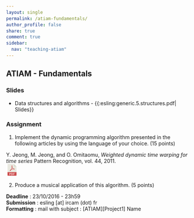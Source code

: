 ```yaml
---
layout: single
permalink: /atiam-fundamentals/
author_profile: false
share: true
comment: true
sidebar:
  nav: "teaching-atiam"
---
```


## ATIAM - Fundamentals

### Slides
  * Data structures and algorithms - {{:esling:generic.5.structures.pdf| Slides}}

### Assignment

1. Implement the dynamic programming algorithm presented in the following articles by using the language of your choice. (15 points)  

Y. Jeong, M. Jeong, and O. Omitaomu, *Weighted dynamic time warping for time series* Pattern Recognition, vol. 44, 2011.  
[![](../images/pdf.png)](http://lig-membres.imag.fr/bisson/cours/M2INFO-AIW-ML/papers/Jeong11.pdf)

2. Produce a musical application of this algorithm. (5 points)

**Deadline**   : 23/10/2016 - 23h59  
**Submission** : esling [at] ircam (dot) fr  
**Formatting** : mail with subject : \[ATIAM\]\[Project1\] Name  
